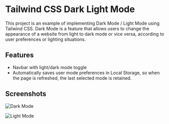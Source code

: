 
# Tailwind CSS Dark Light Mode

This project is an example of implementing Dark Mode / Light Mode using Tailwind CSS. Dark Mode is a feature that allows users to change the appearance of a website from light to dark mode or vice versa, according to user preferences or lighting situations.


## Features

- Navbar with light/dark mode toggle
- Automatically saves user mode preferences in Local Storage, so when the page is refreshed, the last selected mode is retained.

## Screenshots

![Dark Mode](https://via.placeholder.com/468x300?text=App+Screenshot+Here)

![Light Mode](https://via.placeholder.com/468x300?text=App+Screenshot+Here)
